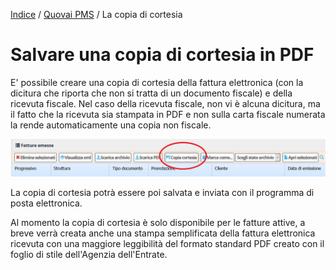 [Indice](index.md) / [Quovai PMS](quovai-pms-it.md) / La copia di cortesia

# Salvare una copia di cortesia in PDF

E' possibile creare una copia di cortesia della fattura elettronica (con la dicitura che riporta che non si tratta di un documento fiscale) e della ricevuta fiscale.
Nel caso della ricevuta fiscale, non vi è alcuna dicitura, ma il fatto che la ricevuta sia stampata in PDF e non sulla carta fiscale numerata la rende automaticamente una copia non fiscale.

![](images/copia-cortesia-001.png)

La copia di cortesia potrà essere poi salvata e inviata con il programma di posta elettronica.

Al momento la copia di cortesia è solo disponibile per le fatture attive, a breve verrà creata anche una stampa semplificata della fattura elettronica ricevuta con una maggiore leggibilità del formato standard PDF creato con il foglio di stile dell'Agenzia dell'Entrate.



